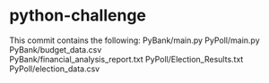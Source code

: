 # python-challenge
This commit contains the following:
PyBank/main.py
PyPoll/main.py
PyBank/budget_data.csv	
PyBank/financial_analysis_report.txt
PyPoll/Election_Results.txt
PyPoll/election_data.csv
